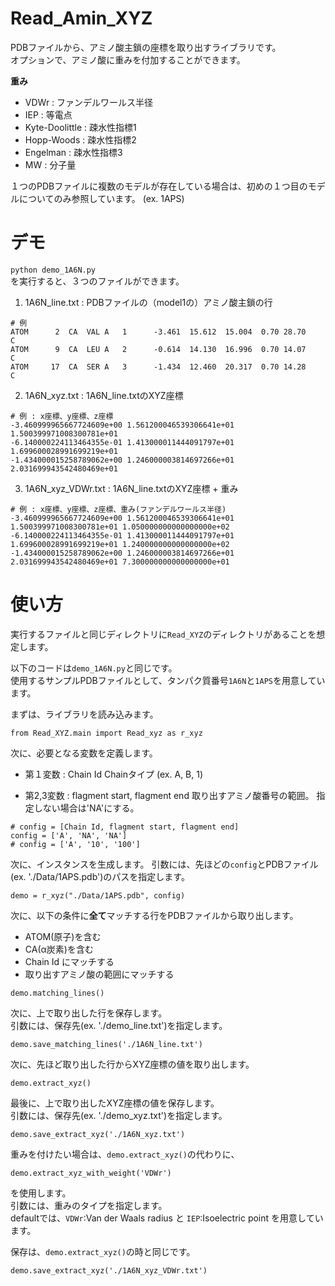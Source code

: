 # Read_Amin_XYZ

PDBファイルから、アミノ酸主鎖の座標を取り出すライブラリです。  
オプションで、アミノ酸に重みを付加することができます。

**重み**
+ VDWr : ファンデルワールス半径 
+ IEP : 等電点
+ Kyte-Doolittle : 疎水性指標1
+ Hopp-Woods : 疎水性指標2
+ Engelman : 疎水性指標3
+ MW : 分子量

１つのPDBファイルに複数のモデルが存在している場合は、初めの１つ目のモデルについてのみ参照しています。
(ex. 1APS)

# デモ

`python demo_1A6N.py`  
を実行すると、３つのファイルができます。

1. 1A6N_line.txt : PDBファイルの（model1の）アミノ酸主鎖の行
```
# 例
ATOM      2  CA  VAL A   1      -3.461  15.612  15.004  0.70 28.70           C  
ATOM      9  CA  LEU A   2      -0.614  14.130  16.996  0.70 14.07           C  
ATOM     17  CA  SER A   3      -1.434  12.460  20.317  0.70 14.28           C  
```
2. 1A6N_xyz.txt : 1A6N_line.txtのXYZ座標
```
# 例 : x座標、y座標、z座標
-3.460999965667724609e+00 1.561200046539306641e+01 1.500399971008300781e+01
-6.140000224113464355e-01 1.413000011444091797e+01 1.699600028991699219e+01
-1.434000015258789062e+00 1.246000003814697266e+01 2.031699943542480469e+01
```
3. 1A6N_xyz_VDWr.txt : 1A6N_line.txtのXYZ座標 + 重み
```
# 例 : x座標、y座標、z座標、重み(ファンデルワールス半径)
-3.460999965667724609e+00 1.561200046539306641e+01 1.500399971008300781e+01 1.050000000000000000e+02
-6.140000224113464355e-01 1.413000011444091797e+01 1.699600028991699219e+01 1.240000000000000000e+02
-1.434000015258789062e+00 1.246000003814697266e+01 2.031699943542480469e+01 7.300000000000000000e+01
```

# 使い方

実行するファイルと同じディレクトリに`Read_XYZ`のディレクトリがあることを想定します。

以下のコードは`demo_1A6N.py`と同じです。  
使用するサンプルPDBファイルとして、タンパク質番号`1A6N`と`1APS`を用意しています。

まずは、ライブラリを読み込みます。
```
from Read_XYZ.main import Read_xyz as r_xyz
```

次に、必要となる変数を定義します。

+ 第１変数 : Chain Id
Chainタイプ (ex. A, B, 1)

+ 第2,3変数 : flagment start, flagment end
取り出すアミノ酸番号の範囲。
指定しない場合は'NA'にする。

```
# config = [Chain Id, flagment start, flagment end]
config = ['A', 'NA', 'NA']
# config = ['A', '10', '100']
```

次に、インスタンスを生成します。
引数には、先ほどの`config`とPDBファイル(ex. './Data/1APS.pdb')のパスを指定します。
```
demo = r_xyz("./Data/1APS.pdb", config)
```

次に、以下の条件に**全て**マッチする行をPDBファイルから取り出します。
+ ATOM(原子)を含む
+ CA(α炭素)を含む
+ Chain Id にマッチする
+ 取り出すアミノ酸の範囲にマッチする

```
demo.matching_lines()
```

次に、上で取り出した行を保存します。  
引数には、保存先(ex. './demo_line.txt')を指定します。
```
demo.save_matching_lines('./1A6N_line.txt')
```

次に、先ほど取り出した行からXYZ座標の値を取り出します。
```
demo.extract_xyz()
```

最後に、上で取り出したXYZ座標の値を保存します。  
引数には、保存先(ex. './demo_xyz.txt')を指定します。
```
demo.save_extract_xyz('./1A6N_xyz.txt')
```

重みを付けたい場合は、`demo.extract_xyz()`の代わりに、
```
demo.extract_xyz_with_weight('VDWr')
```
を使用します。  
引数には、重みのタイプを指定します。  
defaultでは、`VDWr`:Van der Waals radius と `IEP`:Isoelectric point
を用意しています。

保存は、`demo.extract_xyz()`の時と同じです。
```
demo.save_extract_xyz('./1A6N_xyz_VDWr.txt')
```

